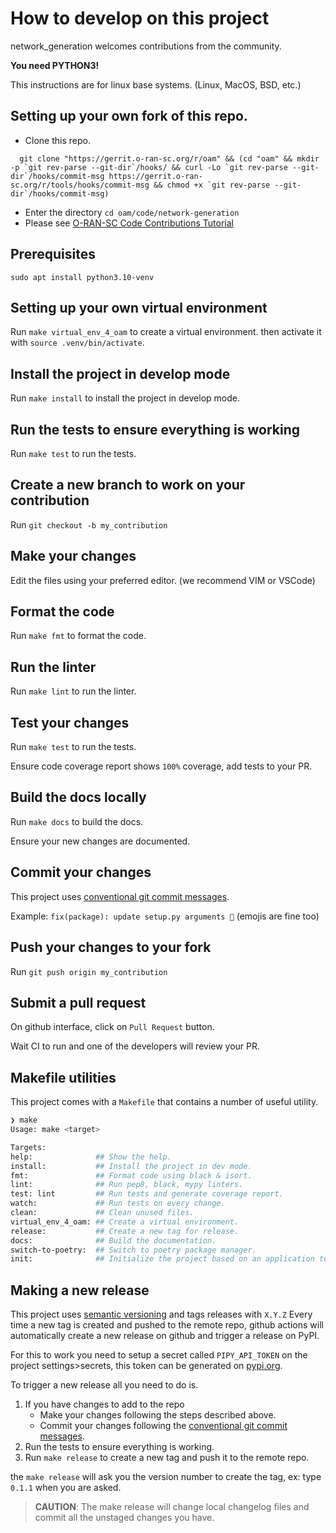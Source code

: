 # How to develop on this project

network_generation welcomes contributions from the community.

**You need PYTHON3!**

This instructions are for linux base systems. (Linux, MacOS, BSD, etc.)
## Setting up your own fork of this repo.

- Clone this repo. 
```
  git clone "https://gerrit.o-ran-sc.org/r/oam" && (cd "oam" && mkdir -p `git rev-parse --git-dir`/hooks/ && curl -Lo `git rev-parse --git-dir`/hooks/commit-msg https://gerrit.o-ran-sc.org/r/tools/hooks/commit-msg && chmod +x `git rev-parse --git-dir`/hooks/commit-msg)
```
- Enter the directory `cd oam/code/network-generation`
- Please see [O-RAN-SC Code Contributions Tutorial](https://wiki.o-ran-sc.org/display/ORAN/Tutorial%3A+Making+code+contributions+to+O-RAN+open+source+project)

## Prerequisites

```
sudo apt install python3.10-venv
```

## Setting up your own virtual environment

Run `make virtual_env_4_oam` to create a virtual environment.
then activate it with `source .venv/bin/activate`.

## Install the project in develop mode

Run `make install` to install the project in develop mode.

## Run the tests to ensure everything is working

Run `make test` to run the tests.

## Create a new branch to work on your contribution

Run `git checkout -b my_contribution`

## Make your changes

Edit the files using your preferred editor. (we recommend VIM or VSCode)

## Format the code

Run `make fmt` to format the code.

## Run the linter

Run `make lint` to run the linter.

## Test your changes

Run `make test` to run the tests.

Ensure code coverage report shows `100%` coverage, add tests to your PR.

## Build the docs locally

Run `make docs` to build the docs.

Ensure your new changes are documented.

## Commit your changes

This project uses [conventional git commit messages](https://www.conventionalcommits.org/en/v1.0.0/).

Example: `fix(package): update setup.py arguments 🎉` (emojis are fine too)

## Push your changes to your fork

Run `git push origin my_contribution`

## Submit a pull request

On github interface, click on `Pull Request` button.

Wait CI to run and one of the developers will review your PR.
## Makefile utilities

This project comes with a `Makefile` that contains a number of useful utility.

```bash 
❯ make
Usage: make <target>

Targets:
help:              ## Show the help.
install:           ## Install the project in dev mode.
fmt:               ## Format code using black & isort.
lint:              ## Run pep8, black, mypy linters.
test: lint         ## Run tests and generate coverage report.
watch:             ## Run tests on every change.
clean:             ## Clean unused files.
virtual_env_4_oam: ## Create a virtual environment.
release:           ## Create a new tag for release.
docs:              ## Build the documentation.
switch-to-poetry:  ## Switch to poetry package manager.
init:              ## Initialize the project based on an application template.
```

## Making a new release

This project uses [semantic versioning](https://semver.org/) and tags releases with `X.Y.Z`
Every time a new tag is created and pushed to the remote repo, github actions will
automatically create a new release on github and trigger a release on PyPI.

For this to work you need to setup a secret called `PIPY_API_TOKEN` on the project settings>secrets, 
this token can be generated on [pypi.org](https://pypi.org/account/).

To trigger a new release all you need to do is.

1. If you have changes to add to the repo
    * Make your changes following the steps described above.
    * Commit your changes following the [conventional git commit messages](https://www.conventionalcommits.org/en/v1.0.0/).
2. Run the tests to ensure everything is working.
4. Run `make release` to create a new tag and push it to the remote repo.

the `make release` will ask you the version number to create the tag, ex: type `0.1.1` when you are asked.

> **CAUTION**:  The make release will change local changelog files and commit all the unstaged changes you have.
